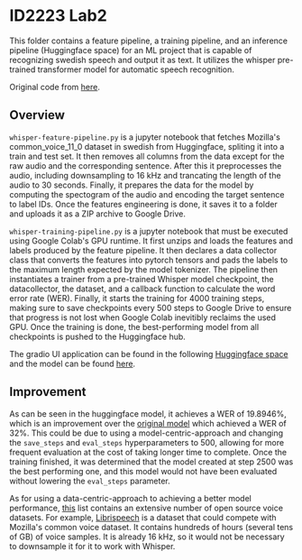 # ID2223 Lab2
This folder contains a feature pipeline, a training pipeline, and an inference pipeline (Huggingface space) for
an ML project that is capable of recognizing swedish speech and output it as text. It utilizes the whisper
pre-trained transformer model for automatic speech recognition.

Original code from [here](https://github.com/ID2223KTH/id2223kth.github.io/blob/master/assignments/lab2/swedish_fine_tune_whisper.ipynb).

## Overview

`whisper-feature-pipeline.py` is a jupyter notebook that fetches Mozilla's common_voice_11_0 dataset in swedish
from Huggingface, spliting it into a train and test set. It then removes all columns from the data except for the
raw audio and the corresponding sentence. After this it preprocesses the audio, including downsampling to 16 kHz
and trancating the length of the audio to 30 seconds. Finally, it prepares the data for the model by computing the
spectogram of the audio and encoding the target sentence to label IDs. Once the features engineering is done,
it saves it to a folder and uploads it as a ZIP archive to Google Drive.

`whisper-training-pipeline.py` is a jupyter notebook that must be executed using Google Colab's GPU runtime.
It first unzips and loads the features and labels produced by the feature pipeline. It then declares a data
collector class that converts the features into pytorch tensors and pads the labels to the maximum length
expected by the model tokenizer. The pipeline then instantiates a trainer from a pre-trained Whisper model
checkpoint, the datacollector, the dataset, and a callback function to calculate the word error rate (WER).
Finally, it starts the training for 4000 training steps, making sure to save checkpoints every 500 steps
to Google Drive to ensure that progress is not lost when Google Colab inevitibly reclaims the used GPU.
Once the training is done, the best-performing model from all checkpoints is pushed to the Huggingface hub.

The gradio UI application can be found in the following [Huggingface space](https://huggingface.co/spaces/SodraZatre/lab2-whisper)
and the model can be found [here](https://huggingface.co/SodraZatre/lab2-whisper-sv).

## Improvement

As can be seen in the huggingface model, it achieves a WER of 19.8946%, which is an improvement over the
[original model](https://github.com/ID2223KTH/id2223kth.github.io/blob/master/assignments/lab2/swedish_fine_tune_whisper.ipynb)
which achieved a WER of 32%. This could be due to using a model-centric-approach and changing the `save_steps` and `eval_steps`
hyperparameters to 500, allowing for more frequent evaluation at the cost of taking longer time to complete. Once the training
finished, it was determined that the model created at step 2500 was the best performing one, and this model would not have been
evaluated without lowering the `eval_steps` parameter.

As for using a data-centric-approach to achieving a better model performance, [this](https://github.com/jim-schwoebel/voice_datasets)
list contains an extensive number of open source voice datasets. For example, [Librispeech](https://www.openslr.org/12) is a dataset
that could compete with Mozilla's common voice dataset. It contains hundreds of hours (several tens of GB) of voice samples.
It is already 16 kHz, so it would not be necessary to downsample it for it to work with Whisper.